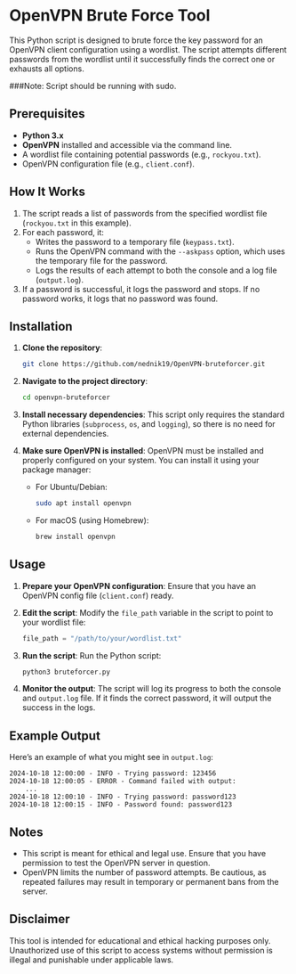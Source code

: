 # OpenVPN Brute Force Tool

This Python script is designed to brute force the key password for an OpenVPN client configuration using a wordlist. The script attempts different passwords from the wordlist until it successfully finds the correct one or exhausts all options.

###Note: Script should be running with sudo.

## Prerequisites

- **Python 3.x**
- **OpenVPN** installed and accessible via the command line.
- A wordlist file containing potential passwords (e.g., `rockyou.txt`).
- OpenVPN configuration file (e.g., `client.conf`).

## How It Works

1. The script reads a list of passwords from the specified wordlist file (`rockyou.txt` in this example).
2. For each password, it:
   - Writes the password to a temporary file (`keypass.txt`).
   - Runs the OpenVPN command with the `--askpass` option, which uses the temporary file for the password.
   - Logs the results of each attempt to both the console and a log file (`output.log`).
3. If a password is successful, it logs the password and stops. If no password works, it logs that no password was found.

## Installation

1. **Clone the repository**:
   ```bash
   git clone https://github.com/nednik19/OpenVPN-bruteforcer.git
   ```

2. **Navigate to the project directory**:
   ```bash
   cd openvpn-bruteforcer
   ```

3. **Install necessary dependencies**:
   This script only requires the standard Python libraries (`subprocess`, `os`, and `logging`), so there is no need for external dependencies.

4. **Make sure OpenVPN is installed**:
   OpenVPN must be installed and properly configured on your system. You can install it using your package manager:
   - For Ubuntu/Debian:
     ```bash
     sudo apt install openvpn
     ```
   - For macOS (using Homebrew):
     ```bash
     brew install openvpn
     ```

## Usage

1. **Prepare your OpenVPN configuration**:
   Ensure that you have an OpenVPN config file (`client.conf`) ready.

2. **Edit the script**:
   Modify the `file_path` variable in the script to point to your wordlist file:
   ```python
   file_path = "/path/to/your/wordlist.txt"
   ```

3. **Run the script**:
   Run the Python script:
   ```bash
   python3 bruteforcer.py
   ```

4. **Monitor the output**:
   The script will log its progress to both the console and `output.log` file. If it finds the correct password, it will output the success in the logs.

## Example Output

Here’s an example of what you might see in `output.log`:
```
2024-10-18 12:00:00 - INFO - Trying password: 123456
2024-10-18 12:00:05 - ERROR - Command failed with output:
    ...
2024-10-18 12:00:10 - INFO - Trying password: password123
2024-10-18 12:00:15 - INFO - Password found: password123
```

## Notes

- This script is meant for ethical and legal use. Ensure that you have permission to test the OpenVPN server in question.
- OpenVPN limits the number of password attempts. Be cautious, as repeated failures may result in temporary or permanent bans from the server.


## Disclaimer

This tool is intended for educational and ethical hacking purposes only. Unauthorized use of this script to access systems without permission is illegal and punishable under applicable laws.

